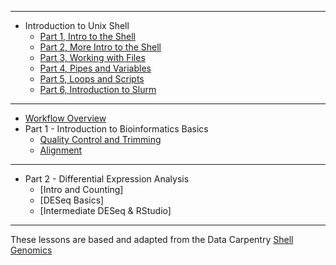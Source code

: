 ****

* Introduction to Unix Shell
  * [Part 1, Intro to the Shell](https://joiry.github.io/HSL_Carp/Shell_Intro_01)
  * [Part 2, More Intro to the Shell](https://joiry.github.io/HSL_Carp/Shell_Intro_02)
  * [Part 3, Working with Files](https://joiry.github.io/HSL_Carp/Working_with_Files_03)
  * [Part 4, Pipes and Variables](https://joiry.github.io/HSL_Carp/Pipes_and_Variables_04)
  * [Part 5, Loops and Scripts](https://joiry.github.io/HSL_Carp/loop_script_05)
  * [Part 6, Introduction to Slurm](https://joiry.github.io/HSL_Carp/slurm)
  
****
  
* [Workflow Overview](https://joiry.github.io/HSL_Carp/workflow)
* Part 1 - Introduction to Bioinformatics Basics
    * [Quality Control and Trimming](https://joiry.github.io/HSL_Carp/qc_trim)
    * [Alignment](https://joiry.github.io/HSL_Carp/align)
    
***

  * Part 2 - Differential Expression Analysis
    * [Intro and Counting]<!--(https://joiry.github.io/HSL_Carp/counting)-->
    * [DESeq Basics]<!--(https://joiry.github.io/HSL_Carp/deseq2)-->
    * [Intermediate DESeq & RStudio]  
  
  
****
  
These lessons are based and adapted from the Data Carpentry [Shell Genomics](https://datacarpentry.org/shell-genomics/
) 
